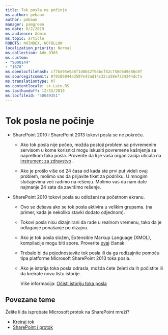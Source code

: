 ```yaml
---
title: Tok posla ne počinje
ms.author: pebaum
author: pebaum
manager: pamgreen
ms.date: 8/2/2019
ms.audience: Admin
ms.topic: article
ROBOTS: NOINDEX, NOFOLLOW
localization_priority: Normal
ms.collection: Adm_O365
ms.custom:
- "9000144"
- "1670"
ms.openlocfilehash: cf7bd95e9a8f1d0842f0abcf82c758d649e80c0f
ms.sourcegitcommit: 0f0186044a3597e42ad14c32ca58e7224344dcfa
ms.translationtype: MT
ms.contentlocale: sr-Latn-RS
ms.lasthandoff: 12/15/2019
ms.locfileid: "40049351"
---
```

# <a name="workflow-is-not-starting"></a>Tok posla ne počinje

- SharePoint 2010 i SharePoint 2013 tokovi posla se ne pokreću.

    - Ako tok posla nije počeo, možda postoji problem sa privremenim servisom u kome korisnici mogu iskusiti povremene kašnjenja sa napretkom toka posla. Proverite da li je vaša organizacija uticala na [instrument za zdravstvo](https:/admin.microsoft.com/AdminPortal/Home#/servicehealth) .

    - Ako je prošlo više od 24 časa od kada ste prvi put videli ovaj problem, molimo vas da prijavite tiket za podršku. U mnogim slučajevima već radimo na rešenju. Molimo vas da nam date najmanje 24 sata da završimo rešenje.

- SharePoint 2010 tokovi posla su odloženi na početnom ekranu.

    - Ovo se dešava ako se tok posla aktivira u velikim grupama. (na primer, kada je nekoliko stavki dodato odjednom).

    - Tokovi posla nisu dizajnirani da rade u realnom vremenu, tako da je odlaganje ponašanje po dizajnu.

   -  Ako je tok posla složen, Extensible Markup Language (XMOL), kompilacije mogu biti spore. Proverite [ovaj](https://support.microsoft.com//kb/3043697) članak.

    - Trebalo bi da pojednostavite tok posla ili da ga redizajnite pomoću tipa platforme Microsoft SharePoint 2013 toka posla.

    - Ako je istorija toka posla odrasla, možda ćete želeti da ih počistite ili da kreirate novu listu istorije.

        Više informacija: [Očisti istoriju toka posla](https://blogs.technet.microsoft.com/marj/2015/08/07/sharepoint-2010-workflows-best-practice-purge-workflow-history-list-items/)


## <a name="related-topics"></a>Povezane teme
Želite li da isprobate Microsoft protok na SharePoint mreži?
- [Kreiraj tok](https://support.office.com/article/Create-a-flow-for-a-list-or-library-in-SharePoint-Online-or-OneDrive-for-Business-a9c3e03b-0654-46af-a254-20252e580d01) 
- [SharePoint i protok](https://flow.microsoft.com/blog/sharepoint-and-flow/) 


